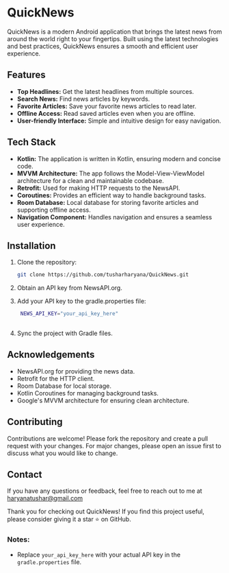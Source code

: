 # QuickNews

QuickNews is a modern Android application that brings the latest news from around the world right to your fingertips. Built using the latest technologies and best practices, QuickNews ensures a smooth and efficient user experience.

## Features

- **Top Headlines:** Get the latest headlines from multiple sources.
- **Search News:** Find news articles by keywords.
- **Favorite Articles:** Save your favorite news articles to read later.
- **Offline Access:** Read saved articles even when you are offline.
- **User-friendly Interface:** Simple and intuitive design for easy navigation.

## Tech Stack

- **Kotlin:** The application is written in Kotlin, ensuring modern and concise code.
- **MVVM Architecture:** The app follows the Model-View-ViewModel architecture for a clean and maintainable codebase.
- **Retrofit:** Used for making HTTP requests to the NewsAPI.
- **Coroutines:** Provides an efficient way to handle background tasks.
- **Room Database:** Local database for storing favorite articles and supporting offline access.
- **Navigation Component:** Handles navigation and ensures a seamless user experience.

## Installation

1. Clone the repository:
   ```bash
   git clone https://github.com/tusharharyana/QuickNews.git

2. Obtain an API key from NewsAPI.org.

3. Add your API key to the gradle.properties file:
   ```bash
    NEWS_API_KEY="your_api_key_here" 
  
4. Sync the project with Gradle files.

## Acknowledgements
- NewsAPI.org for providing the news data.
- Retrofit for the HTTP client.
- Room Database for local storage.
- Kotlin Coroutines for managing background tasks.
- Google's MVVM architecture for ensuring clean architecture.
  
## Contributing
Contributions are welcome! Please fork the repository and create a pull request with your changes. For major changes, please open an issue first to discuss what you would like to change.

## Contact
If you have any questions or feedback, feel free to reach out to me at  [haryanatushar@gmail.com](mailto:haryanatushar@gmail.com)

Thank you for checking out QuickNews! If you find this project useful, please consider giving it a star ⭐ on GitHub.

### Notes:
- Replace `your_api_key_here` with your actual API key in the `gradle.properties` file.

   
